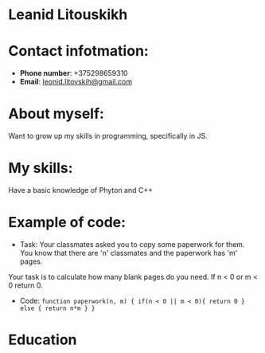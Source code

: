 # **Leanid Litouskikh** #

# Contact infotmation: #

* **Phone number**: +375298659310
* **Email**: leonid.litovskih@gmail.com

# About myself: #

 Want to grow up my skills in programming, specifically in JS. 


# My skills: #

Have a basic knowledge of Phyton and C++ 

# Example of code: #

* Task: Your classmates asked you to copy some paperwork for them. You know that there are 'n' classmates and the paperwork has 'm' pages.

Your task is to calculate how many blank pages do you need. If n < 0 or m < 0 return 0.
* Code:
        ```function paperwork(n, m) {
  if(n < 0 || m < 0){
    return 0
  } else {
    return n*m
  }
}```


# Education #
